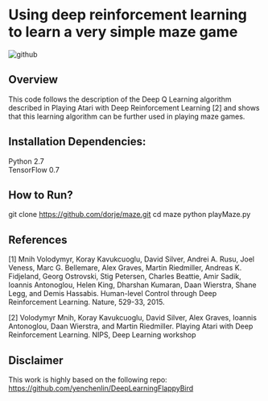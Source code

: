 Using deep reinforcement learning to learn a very simple maze game
=====

![github](https://github.com/dorje/maze/blob/master/img/room.png "github")

Overview
------

This code follows the description of the Deep Q Learning algorithm described in Playing Atari with Deep Reinforcement Learning [2] and shows that this learning algorithm can be further used in playing maze games.

Installation Dependencies:
------
Python 2.7  
TensorFlow 0.7

How to Run?
------
git clone https://github.com/dorje/maze.git
cd maze
python playMaze.py


References
------
[1] Mnih Volodymyr, Koray Kavukcuoglu, David Silver, Andrei A. Rusu, Joel Veness, Marc G. Bellemare, Alex Graves, Martin Riedmiller, Andreas K. Fidjeland, Georg Ostrovski, Stig Petersen, Charles Beattie, Amir Sadik, Ioannis Antonoglou, Helen King, Dharshan Kumaran, Daan Wierstra, Shane Legg, and Demis Hassabis. Human-level Control through Deep Reinforcement Learning. Nature, 529-33, 2015.

[2] Volodymyr Mnih, Koray Kavukcuoglu, David Silver, Alex Graves, Ioannis Antonoglou, Daan Wierstra, and Martin Riedmiller. Playing Atari with Deep Reinforcement Learning. NIPS, Deep Learning workshop


Disclaimer
------
This work is highly based on the following repo:
https://github.com/yenchenlin/DeepLearningFlappyBird

